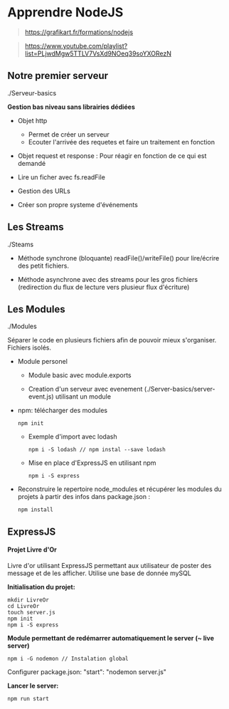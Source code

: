# Apprendre NodeJS

> https://grafikart.fr/formations/nodejs

> https://www.youtube.com/playlist?list=PLjwdMgw5TTLV7VsXd9NOeq39soYXORezN

## Notre premier serveur

./Serveur-basics

**Gestion bas niveau sans librairies dédiées**

-   Objet http

    -   Permet de créer un serveur
    -   Ecouter l'arrivée des requetes et faire un traitement en fonction

-   Objet request et response : Pour réagir en fonction de ce qui est demandé

-   Lire un ficher avec fs.readFile

-   Gestion des URLs

-   Créer son propre systeme d'événements

## Les Streams

./Steams

-   Méthode synchrone (bloquante) readFile()/writeFile() pour lire/écrire des petit fichiers.

-   Méthode asynchrone avec des streams pour les gros fichiers (redirection du flux de lecture vers plusieur flux d'écriture)

## Les Modules

./Modules

Séparer le code en plusieurs fichiers afin de pouvoir mieux s'organiser.
Fichiers isolés.

-   Module personel

    -   Module basic avec module.exports

    -   Creation d'un serveur avec evenement (./Server-basics/server-event.js) utilisant un module

-   npm: télécharger des modules

    `npm init`

    -   Exemple d'import avec lodash

        `npm i -S lodash // npm instal --save lodash `

    -   Mise en place d'ExpressJS en utilisant npm

        `npm i -S express`

-   Reconstruire le repertoire node_modules et récupérer les modules du projets à partir des infos dans package.json :

    `npm install`

## ExpressJS

#### Projet Livre d'Or

Livre d'or utilisant ExpressJS permettant aux utilisateur de poster des message et de les afficher.
Utilise une base de donnée mySQL

**Initialisation du projet:**

    mkdir LivreOr
    cd LivreOr
    touch server.js
    npm init
    npm i -S express

**Module permettant de redémarrer automatiquement le server (~ live server)**

    npm i -G nodemon // Instalation global

Configurer package.json: "start": "nodemon server.js"

**Lancer le server:**

    npm run start

